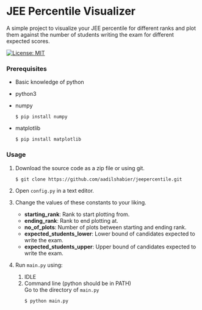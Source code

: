 # JEE Percentile Visualizer

A simple project to visualize your JEE percentile for different ranks and plot them against the number of students writing the exam for different expected scores.

[![License: MIT](https://img.shields.io/badge/License-MIT-yellow.svg)](https://opensource.org/licenses/MIT)

### Prerequisites

- Basic knowledge of python

- python3

- numpy

  ```shell
  $ pip install numpy
  ```

- matplotlib

  ```shell
  $ pip install matplotlib
  ```

### Usage

1. Download the source code as a zip file or using git.

   ```shell
   $ git clone https://github.com/aadilshabier/jeepercentile.git
   ```

1. Open `config.py` in a text editor.

1. Change the values of these constants to your liking.

   - **starting_rank**: Rank to start plotting from.
   - **ending_rank**: Rank to end plotting at.
   - **no_of_plots**: Number of plots between starting and ending rank.
   - **expected_students_lower**: Lower bound of candidates expected to write the exam.
   - **expected_students_upper**: Upper bound of candidates expected to write the exam.

1. Run `main.py` using:
   1. IDLE
   1. Command line (python should be in PATH)  
       Go to the directory of `main.py`
      ```shell
      $ python main.py
      ```
